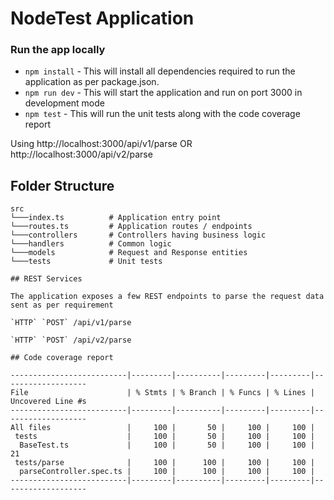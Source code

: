 # NodeTest Application
### Run the app locally

- `npm install` - This will install all dependencies required to run the application as per package.json.
- `npm run dev` - This will start the application and run on port 3000 in development mode
- `npm test` - This will run the unit tests along with the code coverage report

Using http://localhost:3000/api/v1/parse OR http://localhost:3000/api/v2/parse

## Folder Structure

```
src
└───index.ts          # Application entry point
└───routes.ts         # Application routes / endpoints
└───controllers       # Controllers having business logic
└───handlers          # Common logic
└───models            # Request and Response entities
└───tests             # Unit tests

## REST Services

The application exposes a few REST endpoints to parse the request data sent as per requirement

`HTTP` `POST` /api/v1/parse

`HTTP` `POST` /api/v2/parse

## Code coverage report

--------------------------|---------|----------|---------|---------|-------------------
File                      | % Stmts | % Branch | % Funcs | % Lines | Uncovered Line #s
--------------------------|---------|----------|---------|---------|-------------------
All files                 |     100 |       50 |     100 |     100 |
 tests                    |     100 |       50 |     100 |     100 |
  BaseTest.ts             |     100 |       50 |     100 |     100 | 21
 tests/parse              |     100 |      100 |     100 |     100 |
  parseController.spec.ts |     100 |      100 |     100 |     100 |
--------------------------|---------|----------|---------|---------|-------------------